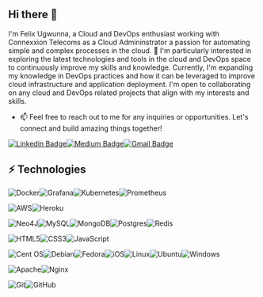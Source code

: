 
##  Hi there 👋

I'm Felix Ugwunna, a Cloud and DevOps enthusiast working with Connexxion Telecoms as a Cloud Admininstrator a passion for automating simple and complex processes in the cloud. 👀 I'm particularly interested in exploring the latest technologies and tools in the cloud and DevOps space to continuously improve my skills and knowledge. Currently, I'm expanding my knowledge in DevOps practices and how it can be leveraged to improve cloud infrastructure and application deployment. I'm open to collaborating on any cloud and DevOps related projects that align with my interests and skills.


- 📫 Feel free to reach out to me for any inquiries or opportunities. Let's connect and build amazing things together!

[![Linkedin Badge](https://img.shields.io/badge/-felix-blue?style=flat-square&logo=Linkedin&logoColor=white&link=https://www.linkedin.com/in/felix-ugwunna-a0167b12b/)](https://www.linkedin.com/in/felix-ugwunna-a0167b12b/)[![Medium Badge](https://img.shields.io/badge/felix-ugwunna-12100E?style=flat-square&logo=medium&logoColor=white&link=https://medium.com/@felixugwunna/)](https://medium.com/@felixugwunna)[![Gmail Badge](https://img.shields.io/badge/-felixugwunna@gmail.com-c14438?style=flat-square&logo=Gmail&logoColor=white&link=mailto:felixugwunna@gmail.com)](mailto:felixugwunna@gmail.com)

## ⚡ Technologies

![Docker](https://img.shields.io/badge/docker-%230db7ed.svg?style=for-the-badge&logo=docker&logoColor=white)![Grafana](https://img.shields.io/badge/grafana-%23F46800.svg?style=for-the-badge&logo=grafana&logoColor=white)![Kubernetes](https://img.shields.io/badge/kubernetes-%23326ce5.svg?style=for-the-badge&logo=kubernetes&logoColor=white)![Prometheus](https://img.shields.io/badge/Prometheus-E6522C?style=for-the-badge&logo=Prometheus&logoColor=white)


![AWS](https://img.shields.io/badge/AWS-%23FF9900.svg?style=for-the-badge&logo=amazon-aws&logoColor=white)![Heroku](https://img.shields.io/badge/heroku-%23430098.svg?style=for-the-badge&logo=heroku&logoColor=white)

![Neo4J](https://img.shields.io/badge/Neo4j-008CC1?style=for-the-badge&logo=neo4j&logoColor=white)![MySQL](https://img.shields.io/badge/mysql-%2300f.svg?style=for-the-badge&logo=mysql&logoColor=white)![MongoDB](https://img.shields.io/badge/MongoDB-%234ea94b.svg?style=for-the-badge&logo=mongodb&logoColor=white)![Postgres](https://img.shields.io/badge/postgres-%23316192.svg?style=for-the-badge&logo=postgresql&logoColor=white)![Redis](https://img.shields.io/badge/redis-%23DD0031.svg?style=for-the-badge&logo=redis&logoColor=white)


![HTML5](https://img.shields.io/badge/html5-%23E34F26.svg?style=for-the-badge&logo=html5&logoColor=white)![CSS3](https://img.shields.io/badge/css3-%231572B6.svg?style=for-the-badge&logo=css3&logoColor=white)![JavaScript](https://img.shields.io/badge/javascript-%23323330.svg?style=for-the-badge&logo=javascript&logoColor=%23F7DF1E)

![Cent OS](https://img.shields.io/badge/cent%20os-002260?style=for-the-badge&logo=centos&logoColor=F0F0F0)![Debian](https://img.shields.io/badge/Debian-D70A53?style=for-the-badge&logo=debian&logoColor=white)![Fedora](https://img.shields.io/badge/Fedora-294172?style=for-the-badge&logo=fedora&logoColor=white)![iOS](https://img.shields.io/badge/iOS-000000?style=for-the-badge&logo=ios&logoColor=white)![Linux](https://img.shields.io/badge/Linux-FCC624?style=for-the-badge&logo=linux&logoColor=black)![Ubuntu](https://img.shields.io/badge/Ubuntu-E95420?style=for-the-badge&logo=ubuntu&logoColor=white)![Windows](https://img.shields.io/badge/Windows-0078D6?style=for-the-badge&logo=windows&logoColor=white)


![Apache](https://img.shields.io/badge/apache-%23D42029.svg?style=for-the-badge&logo=apache&logoColor=white)![Nginx](https://img.shields.io/badge/nginx-%23009639.svg?style=for-the-badge&logo=nginx&logoColor=white)

![Git](https://img.shields.io/badge/git-%23F05033.svg?style=for-the-badge&logo=git&logoColor=white)![GitHub](https://img.shields.io/badge/github-%23121011.svg?style=for-the-badge&logo=github&logoColor=white)




<!---
phelyx/phelyx is a ✨ special ✨ repository because its `README.md` (this file) appears on your GitHub profile.
You can click the Preview link to take a look at your changes.
--->
